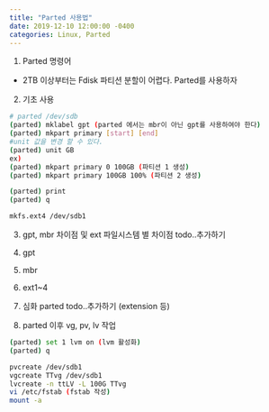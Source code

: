 ```yaml
---
title: "Parted 사용법"
date: 2019-12-10 12:00:00 -0400
categories: Linux, Parted
---
```


1. Parted 명령어
 - 2TB 이상부터는 Fdisk 파티션 분할이 어렵다. Parted를 사용하자

2. 기초 사용 
```bash
# parted /dev/sdb
(parted) mklabel gpt (parted 에서는 mbr이 아닌 gpt를 사용하여야 한다)
(parted) mkpart primary [start] [end] 
#unit 값을 변경 할 수 있다.
(parted) unit GB 
ex) 
(parted) mkpart primary 0 100GB (파티션 1 생성) 
(parted) mkpart primary 100GB 100% (파티션 2 생성)

(parted) print
(parted) q 

mkfs.ext4 /dev/sdb1 
```

3. gpt, mbr 차이점 및 ext 파일시스템 별 차이점
todo..추가하기
 1. gpt
 2. mbr
 3. ext1~4 
 
4. 심화 parted
todo..추가하기 (extension 등) 

5. parted 이후 vg, pv, lv 작업 
```bash
(parted) set 1 lvm on (lvm 활성화)
(parted) q 

pvcreate /dev/sdb1
vgcreate TTvg /dev/sdb1 
lvcreate -n ttLV -L 100G TTvg
vi /etc/fstab (fstab 작성)
mount -a

```
